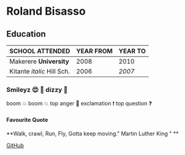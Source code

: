 # Roland Bisasso
## Education


SCHOOL ATTENDED | YEAR FROM | YEAR TO
------------ | ------------- |----------
Makerere **University**| 2008 | 2010
Kitante *italic* Hill Sch. | 2006| *2007*

### Smileyz :heart_eyes: :star2: 	dizzy 	:dizzy:
boom 	:boom: 	boom 	:collision:
top 	anger 	:anger: 	exclamation 	:exclamation:
top 	question 	:question:

#### Favourite Quote 
**Walk, crawl, Run, Fly, Gotta keep moving." Martin Luther King " **

[GitHub](http://github.com/kamrold)
